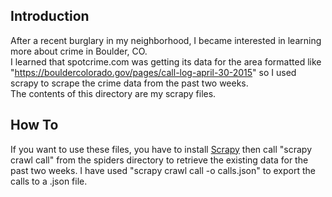 Introduction
------------
After a recent burglary in my neighborhood, I became 
interested in learning more about crime in Boulder, CO.  
I learned that spotcrime.com was getting its data for the 
area formatted like "https://bouldercolorado.gov/pages/call-log-april-30-2015" 
so I used scrapy to scrape the crime data from the past two weeks.  
The contents of this directory are my scrapy files.

How To
------
If you want to use these files, you have to install 
[Scrapy](http://doc.scrapy.org/en/latest/index.html) then call 
"scrapy crawl call" from the spiders directory to retrieve the 
existing data for the past two weeks.  I have used 
"scrapy crawl call -o calls.json" to export the calls to a .json file.
